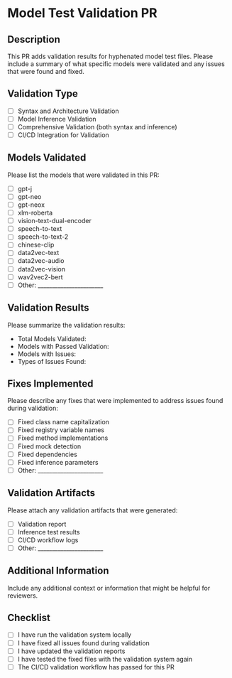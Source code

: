 # Model Test Validation PR

## Description

This PR adds validation results for hyphenated model test files. Please include a summary of what specific models were validated and any issues that were found and fixed.

## Validation Type

- [ ] Syntax and Architecture Validation
- [ ] Model Inference Validation
- [ ] Comprehensive Validation (both syntax and inference)
- [ ] CI/CD Integration for Validation

## Models Validated

Please list the models that were validated in this PR:

- [ ] gpt-j
- [ ] gpt-neo
- [ ] gpt-neox
- [ ] xlm-roberta
- [ ] vision-text-dual-encoder
- [ ] speech-to-text
- [ ] speech-to-text-2
- [ ] chinese-clip
- [ ] data2vec-text
- [ ] data2vec-audio
- [ ] data2vec-vision
- [ ] wav2vec2-bert
- [ ] Other: _______________________

## Validation Results

Please summarize the validation results:

- Total Models Validated: 
- Models with Passed Validation: 
- Models with Issues: 
- Types of Issues Found: 

## Fixes Implemented

Please describe any fixes that were implemented to address issues found during validation:

- [ ] Fixed class name capitalization
- [ ] Fixed registry variable names
- [ ] Fixed method implementations
- [ ] Fixed mock detection
- [ ] Fixed dependencies
- [ ] Fixed inference parameters
- [ ] Other: _______________________

## Validation Artifacts

Please attach any validation artifacts that were generated:

- [ ] Validation report
- [ ] Inference test results
- [ ] CI/CD workflow logs
- [ ] Other: _______________________

## Additional Information

Include any additional context or information that might be helpful for reviewers.

## Checklist

- [ ] I have run the validation system locally
- [ ] I have fixed all issues found during validation
- [ ] I have updated the validation reports
- [ ] I have tested the fixed files with the validation system again
- [ ] The CI/CD validation workflow has passed for this PR